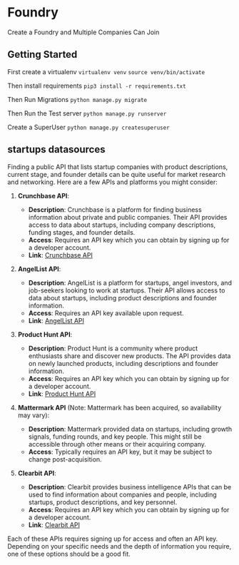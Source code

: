 # Foundry
Create a Foundry and Multiple Companies Can Join

## Getting Started

First create a virtualenv
``virtualenv venv``
``source venv/bin/activate``

Then install requirements
``pip3 install -r requirements.txt``

Then Run Migrations
``python manage.py migrate``

Then Run the Test server
``python manage.py runserver``

Create a SuperUser
``python manage.py createsuperuser``

## startups datasources
Finding a public API that lists startup companies with product descriptions, current stage, and founder details can be quite useful for market research and networking. Here are a few APIs and platforms you might consider:

1. **Crunchbase API**:
   - **Description**: Crunchbase is a platform for finding business information about private and public companies. Their API provides access to data about startups, including company descriptions, funding stages, and founder details.
   - **Access**: Requires an API key which you can obtain by signing up for a developer account.
   - **Link**: [Crunchbase API](https://www.crunchbase.com/apps)

2. **AngelList API**:
   - **Description**: AngelList is a platform for startups, angel investors, and job-seekers looking to work at startups. Their API allows access to data about startups, including product descriptions and founder information.
   - **Access**: Requires an API key available upon request.
   - **Link**: [AngelList API](https://angel.co/api)

3. **Product Hunt API**:
   - **Description**: Product Hunt is a community where product enthusiasts share and discover new products. The API provides data on newly launched products, including descriptions and founder information.
   - **Access**: Requires an API key which you can obtain by signing up for a developer account.
   - **Link**: [Product Hunt API](https://api.producthunt.com/v2/docs)

4. **Mattermark API** (Note: Mattermark has been acquired, so availability may vary):
   - **Description**: Mattermark provided data on startups, including growth signals, funding rounds, and key people. This might still be accessible through other means or their acquiring company.
   - **Access**: Typically requires an API key, but it may be subject to change post-acquisition.

5. **Clearbit API**:
   - **Description**: Clearbit provides business intelligence APIs that can be used to find information about companies and people, including startups, product descriptions, and key personnel.
   - **Access**: Requires an API key which you can obtain by signing up for a developer account.
   - **Link**: [Clearbit API](https://clearbit.com/docs#company-api)

Each of these APIs requires signing up for access and often an API key. Depending on your specific needs and the depth of information you require, one of these options should be a good fit.
